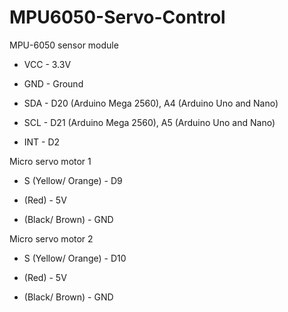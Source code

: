 # MPU6050-Servo-Control



MPU-6050 sensor module 

- VCC - 3.3V 

- GND - Ground

- SDA - D20 (Arduino Mega 2560), A4 (Arduino Uno and Nano) 

- SCL - D21 (Arduino Mega 2560), A5 (Arduino Uno and Nano) 

- INT - D2 

Micro servo motor 1 

+ S (Yellow/ Orange) - D9 

+ (Red) - 5V
  
- (Black/ Brown) - GND
  
Micro servo motor 2 

+ S (Yellow/ Orange) - D10 

+ (Red) - 5V
  
- (Black/ Brown) - GND 
